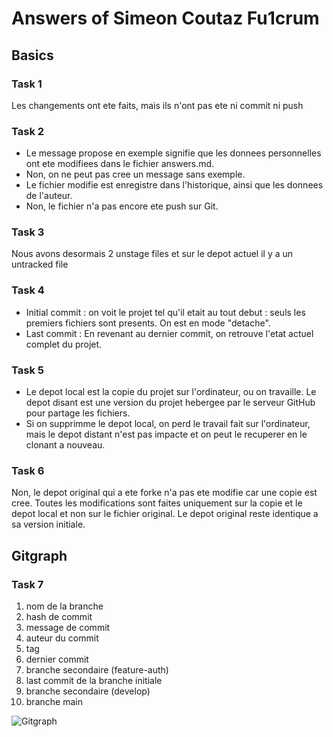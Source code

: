 # Answers of Simeon Coutaz Fu1crum

## Basics
### Task 1
Les changements ont ete faits, mais ils n'ont pas ete ni commit ni push
### Task 2
 - Le message propose en exemple signifie que les donnees personnelles ont ete modifiees dans le fichier answers.md.
 - Non, on ne peut pas cree un message sans exemple.
 - Le fichier modifie est enregistre dans l'historique, ainsi que les donnees de l'auteur.
 - Non, le fichier n'a pas encore ete push sur Git.

### Task 3
Nous avons desormais 2 unstage files et sur le depot actuel il y a un untracked file

### Task 4
- Initial commit : on voit le projet tel qu'il etait au tout debut : seuls les premiers fichiers sont presents. On est en mode "detache".
- Last commit : En revenant au dernier commit, on retrouve l'etat actuel complet du projet.

### Task 5
- Le depot local est la copie du projet sur l'ordinateur, ou on travaille. Le depot disant est une version du projet hebergee par le serveur GitHub pour partage les fichiers.
- Si on supprimme le depot local, on perd le travail fait sur l'ordinateur, mais le depot distant n'est pas impacte et on peut le recuperer en le clonant a nouveau.

### Task 6
Non, le depot original qui a ete forke n'a pas ete modifie car une copie est cree. Toutes les modifications sont faites uniquement sur la copie et le depot local et non sur le fichier original. Le depot original reste identique a sa version initiale.

## Gitgraph

### Task 7
1. nom de la branche
2. hash de commit
3. message de commit
4. auteur du commit
5. tag
6. dernier commit
7. branche secondaire (feature-auth)
8. last commit de la branche initiale
9. branche secondaire (develop)
10. branche main

![Gitgraph](img/gitgraph.svg)